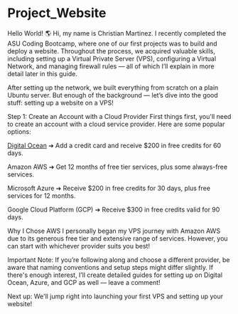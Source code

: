 # Project_Website 

Hello World! 🌎
Hi, my name is Christian Martinez. I recently completed the ASU Coding Bootcamp, where one of our first projects was to build and deploy a website. Throughout the process, we acquired valuable skills, including setting up a Virtual Private Server (VPS), configuring a Virtual Network, and managing firewall rules — all of which I’ll explain in more detail later in this guide.

After setting up the network, we built everything from scratch on a plain Ubuntu server.
But enough of the background — let’s dive into the good stuff: setting up a website on a VPS!

Step 1: Create an Account with a Cloud Provider
First things first, you'll need to create an account with a cloud service provider.
Here are some popular options:

[Digital Ocean](/Chrismrt76/Project_Website/main/DigitalOcean)
➔ Add a credit card and receive $200 in free credits for 60 days.

Amazon AWS
➔ Get 12 months of free tier services, plus some always-free services.

Microsoft Azure
➔ Receive $200 in free credits for 30 days, plus free services for 12 months.

Google Cloud Platform (GCP)
➔ Receive $300 in free credits valid for 90 days.

Why I Chose AWS
I personally began my VPS journey with Amazon AWS due to its generous free tier and extensive range of services.
However, you can start with whichever provider suits you best!

Important Note:
If you’re following along and choose a different provider, be aware that naming conventions and setup steps might differ slightly.
If there's enough interest, I’ll create detailed guides for setting up on Digital Ocean, Azure, and GCP as well — leave a comment!

Next up:
We'll jump right into launching your first VPS and setting up your website!
